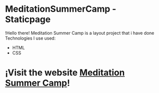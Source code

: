 # MeditationSummerCamp - Staticpage

!Hello there! Meditation Summer Camp is a layout project that i have done
Technologies I use used:

- HTML
- CSS

# ¡Visit the website [Meditation Summer Camp](https://jorgearguellles.github.io/staticPage-SummerCampMeditation)!
